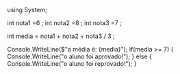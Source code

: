 using System;

int nota1 =6 ;
int nota2 =8 ;
int nota3 =7 ;

int media = nota1 + nota2 + nota3 / 3 ;

Console.WriteLine($"a média é: {media}");
if(media >= 7)
{
    Console.WriteLine("o aluno foi aprovado!");
}
else
{    
   Console.WriteLine("o aluno foi reprovado!");
}

